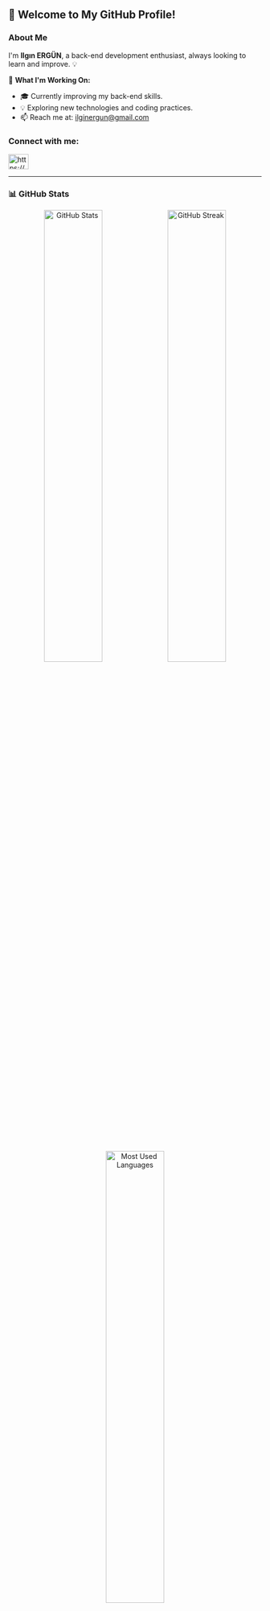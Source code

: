 ## 👋 Welcome to My GitHub Profile!

### About Me
I'm **Ilgın ERGÜN**, a back-end development enthusiast, always looking to learn and improve. 💡

📌 **What I'm Working On:**
- 🎓 Currently improving my back-end skills.
- 💡 Exploring new technologies and coding practices.
- 📫 Reach me at: ilginergun@gmail.com
  
<h3 align="left">Connect with me:</h3>
<p align="left">
<a href="https://www.linkedin.com/feed/https://www.linkedin.com/in/ilginergun/" target="blank"><img align="center" src="https://raw.githubusercontent.com/rahuldkjain/github-profile-readme-generator/master/src/images/icons/Social/linked-in-alt.svg" alt="https://www.linkedin.com/in/baran-semih-g%c3%bczel-81925a255/" height="30" width="40" /></a>



</p>

---

### 📊 GitHub Stats
<div align="center">
  <img src="https://github-readme-stats.vercel.app/api?username=ilgiin&show_icons=true&theme=radical" alt="GitHub Stats" width="48%"/>
  <img src="https://github-readme-streak-stats.herokuapp.com/?user=ilgiin&theme=radical" alt="GitHub Streak" width="48%"/>
  <img src="https://github-readme-stats.vercel.app/api/top-langs/?username=ilgiin&layout=compact&theme=radical" alt="Most Used Languages" width="48%"/>
</div>
</div>

---

✨ _Always eager to learn, grow, and collaborate!_
